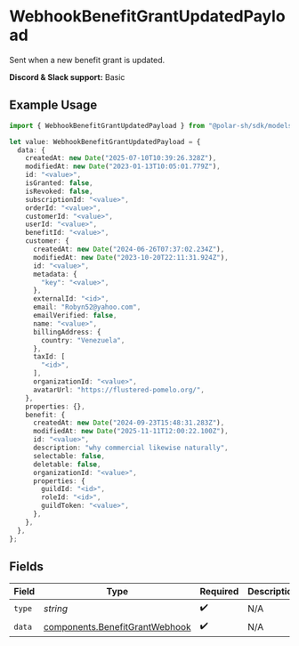 # WebhookBenefitGrantUpdatedPayload

Sent when a new benefit grant is updated.

**Discord & Slack support:** Basic

## Example Usage

```typescript
import { WebhookBenefitGrantUpdatedPayload } from "@polar-sh/sdk/models/components/webhookbenefitgrantupdatedpayload.js";

let value: WebhookBenefitGrantUpdatedPayload = {
  data: {
    createdAt: new Date("2025-07-10T10:39:26.328Z"),
    modifiedAt: new Date("2023-01-13T10:05:01.779Z"),
    id: "<value>",
    isGranted: false,
    isRevoked: false,
    subscriptionId: "<value>",
    orderId: "<value>",
    customerId: "<value>",
    userId: "<value>",
    benefitId: "<value>",
    customer: {
      createdAt: new Date("2024-06-26T07:37:02.234Z"),
      modifiedAt: new Date("2023-10-20T22:11:31.924Z"),
      id: "<value>",
      metadata: {
        "key": "<value>",
      },
      externalId: "<id>",
      email: "Robyn52@yahoo.com",
      emailVerified: false,
      name: "<value>",
      billingAddress: {
        country: "Venezuela",
      },
      taxId: [
        "<id>",
      ],
      organizationId: "<value>",
      avatarUrl: "https://flustered-pomelo.org/",
    },
    properties: {},
    benefit: {
      createdAt: new Date("2024-09-23T15:48:31.283Z"),
      modifiedAt: new Date("2025-11-11T12:00:22.100Z"),
      id: "<value>",
      description: "why commercial likewise naturally",
      selectable: false,
      deletable: false,
      organizationId: "<value>",
      properties: {
        guildId: "<id>",
        roleId: "<id>",
        guildToken: "<value>",
      },
    },
  },
};
```

## Fields

| Field                                                                            | Type                                                                             | Required                                                                         | Description                                                                      |
| -------------------------------------------------------------------------------- | -------------------------------------------------------------------------------- | -------------------------------------------------------------------------------- | -------------------------------------------------------------------------------- |
| `type`                                                                           | *string*                                                                         | :heavy_check_mark:                                                               | N/A                                                                              |
| `data`                                                                           | [components.BenefitGrantWebhook](../../models/components/benefitgrantwebhook.md) | :heavy_check_mark:                                                               | N/A                                                                              |